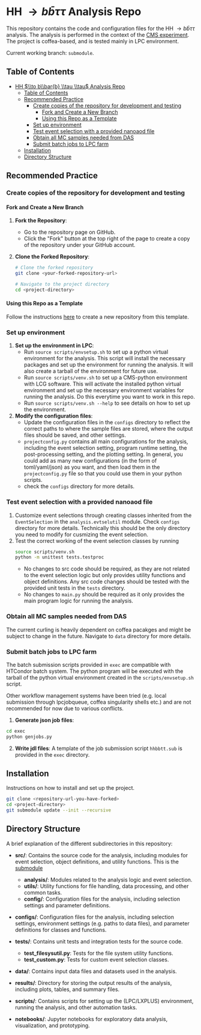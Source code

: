 # HH $\to b\bar{b} \tau \tau$ Analysis Repo

This repository contains the code and configuration files for the HH $\to b\bar{b} \tau \tau$ analysis. The analysis is performed in the context of the [CMS experiment](https://cms.cern/). The project is coffea-based, and is tested mainly in LPC environment.

Current working branch: `submodule`.

## Table of Contents
- [HH $\\to b\\bar{b} \\tau \\tau$ Analysis Repo](#hh-to-bbarb-tau-tau-analysis-repo)
  - [Table of Contents](#table-of-contents)
  - [Recommended Practice](#recommended-practice)
    - [Create copies of the repository for development and testing](#create-copies-of-the-repository-for-development-and-testing)
      - [Fork and Create a New Branch](#fork-and-create-a-new-branch)
      - [Using this Repo as a Template](#using-this-repo-as-a-template)
    - [Set up environment](#set-up-environment)
    - [Test event selection with a provided nanoaod file](#test-event-selection-with-a-provided-nanoaod-file)
    - [Obtain all MC samples needed from DAS](#obtain-all-mc-samples-needed-from-das)
    - [Submit batch jobs to LPC farm](#submit-batch-jobs-to-lpc-farm)
  - [Installation](#installation)
  - [Directory Structure](#directory-structure)

## Recommended Practice

### Create copies of the repository for development and testing

#### Fork and Create a New Branch
1. **Fork the Repository**:
   - Go to the repository page on GitHub.
   - Click the "Fork" button at the top right of the page to create a copy of the repository under your GitHub account.

2. **Clone the Forked Repository**:
   ```bash
   # Clone the forked repository
   git clone <your-forked-repository-url>

   # Navigate to the project directory
   cd <project-directory>
   ```

#### Using this Repo as a Template
Follow the instructions [here](https://help.github.com/en/github/creating-cloning-and-archiving-repositories/creating-a-repository-from-a-template) to create a new repository from this template.

### Set up environment
1. **Set up the environment in LPC**:
   - Run `source scripts/envsetup.sh` to set up a python virtual environment for the analysis. This script will install the necessary packages and set up the environment for running the analysis. It will also create a tarball of the environment for future use.
   - Run `source scripts/venv.sh` to set up a CMS-python environment with LCG software. This will activate the installed python virtual environment and set up the necessary environment variables for running the analysis. Do this everytime you want to work in this repo.
    - Run `source scripts/venv.sh --help` to see details on how to set up the environment.
2. **Modify the configuration files**:
   - Update the configuration files in the `configs` directory to reflect the correct paths to where the sample files are stored, where the output files should be saved, and other settings.
   - `projectconfig.py` contains all main configurations for the analysis, including the event selection setting, program runtime setting, the post-processing setting, and the plotting setting. In general, you could add as many new configurations (in the form of toml/yaml/json) as you want, and then load them in the `projectconfig.py` file so that you could use them in your python scripts.
   - check the `configs` directory for more details.

### Test event selection with a provided nanoaod file
1. Customize event selections through creating classes inherited from the `EventSelection` in the `analysis.evtselutil` module. Check `configs` directory for more details. Technically this should be the only directory you need to modify for cusmizing the event selection.
2. Test the correct working of the event selection classes by running
    ```bash
    source scripts/venv.sh
    python -m unittest tests.testproc
    ```
    - No changes to src code should be required, as they are not related to the event selection logic but only provides utility functions and object definitions. Any src code changes should be tested with the provided unit tests in the `tests` directory.
    - No changes to `main.py` should be required as it only provides the main program logic for running the analysis. 

### Obtain all MC samples needed from DAS
The current curling is heavily dependent on coffea pacakges and might be subject to change in the future. Navigate to `data` directory for more details.


### Submit batch jobs to LPC farm
The batch submission scripts provided in `exec` are compatible with HTCondor batch system. The python program will be executed with the tarball of the python virtual environment created in the `scripts/envsetup.sh` script. 

Other workflow management systems have been tried (e.g. local submission through lpcjobqueue, coffea singularity shells etc.) and are not recommended for now due to various conflicts.

1. **Generate json job files**:
  ```bash
  cd exec
  python genjobs.py
  ```
2. **Write jdl files**:
  A template of the job submission script `hhbbtt.sub` is provided in the `exec` directory.

## Installation
Instructions on how to install and set up the project.

```bash
git clone <repository-url-you-have-forked>
cd <project-directory>
git submodule update --init --recursive
```

## Directory Structure

A brief explanation of the different subdirectories in this repository:

- **src/**: Contains the source code for the analysis, including modules for event selection, object definitions, and utility functions. This is the [submodule](https://github.com/JoyYTZhou/CoffeaMate/tree/main)
  - **analysis/**: Modules related to the analysis logic and event selection.
  - **utils/**: Utility functions for file handling, data processing, and other common tasks.
  - **config/**: Configuration files for the analysis, including selection settings and parameter definitions.

- **configs/**: Configuration files for the analysis, including selection settings, environment settings (e.g. paths to data files), and parameter definitions for classes and functions.

- **tests/**: Contains unit tests and integration tests for the source code.
  - **test_filesysutil.py**: Tests for the file system utility functions.
  - **test_custom.py**: Tests for custom event selection classes.

- **data/**: Contains input data files and datasets used in the analysis.

- **results/**: Directory for storing the output results of the analysis, including plots, tables, and summary files.

- **scripts/**: Contains scripts for setting up the (LPC/LXPLUS) environment, running the analysis, and other automation tasks.

- **notebooks/**: Jupyter notebooks for exploratory data analysis, visualization, and prototyping.
